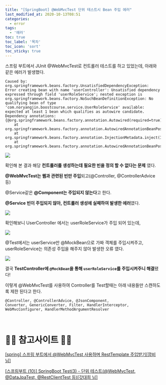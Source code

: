 ```yaml
---
title: "[SpringBoot] @WebMvcTest 단위 테스트시 Bean 주입 에러"
last_modified_at: 2020-10-13T08:51
categories: 
  - error
tags: 
  - '에러'
toc: true
toc_label: '목차'
toc_icon: 'sort'
toc_sticky: true
---
```

스프링 부트에서 JUnit @WebMvcTest로 컨트롤러 테스트를 하고 있었는데, 아래와 같은 에러가 발생했다.

```
Caused by: org.springframework.beans.factory.UnsatisfiedDependencyException: Error creating bean with name 'userController': Unsatisfied dependency expressed through field 'userRoleService'; nested exception is org.springframework.beans.factory.NoSuchBeanDefinitionException: No qualifying bean of type 'com.noryangjin.boostcourse.service.UserRoleService' available: expected at least 1 bean which qualifies as autowire candidate. Dependency annotations: {@org.springframework.beans.factory.annotation.Autowired(required=true)}
	at org.springframework.beans.factory.annotation.AutowiredAnnotationBeanPostProcessor$AutowiredFieldElement.inject(AutowiredAnnotationBeanPostProcessor.java:643)
	at org.springframework.beans.factory.annotation.InjectionMetadata.inject(InjectionMetadata.java:130)
	at org.springframework.beans.factory.annotation.AutowiredAnnotationBeanPostProcessor
```

![](https://images.velog.io/images/gillog/post/bc3c6127-6d23-401d-a8f9-9daa21c0ac67/bandicam%202020-10-13%2017-36-48-600.png)


확인해 본 결과 해당 **컨트롤러를 생성하는데 필요한 빈을 정의 할 수 없다는 문제** 였다.

**@WebMvcTest는 웹과 관련된 빈만 주입**되고(@Controller, @ControllerAdvice 등)

@Service같은 **@Component는 주입되지 않는다**고 한다.

**@Service 빈이 주입되지 않아, 컨트롤러 생성에 실패하여 발생한 에러**였다.



![](https://images.velog.io/images/gillog/post/c6b540d7-f8ce-4ece-8b16-51449904632d/bandicam%202020-10-13%2017-42-00-696.png)

확인해보니 UserController 에서는 userRoleService가 주입 되어 있는데,

![](https://images.velog.io/images/gillog/post/1ac03e24-04de-462a-902e-96ade02c36a2/bandicam%202020-10-13%2017-40-56-619.png)


@Test에서는 userService만 @MockBean으로 가짜 객체를 주입시켜주고, userRoleService는 의존성 주입을 해주지 않아 발생한 오류 였다.

![](https://images.velog.io/images/gillog/post/a616d134-3b86-4e80-9726-c0e4e1251520/bandicam%202020-10-13%2017-44-31-741.png)

결국 **TestController에 `@MockBean`을 통해 `userRoleService`를 주입시켜주니 해결**됐다!

이렇게 @WebMvcTest를 사용하여 Controller를 Test할때는 아래 내용들만 스캔하도록 제한 된다고 한다.

```
@Controller, @ControllerAdvice, @JsonComponent, 
Converter, GenericConverter, Filter, HandlerInterceptor,
WebMvcConfigurer, HandlerMethodArgumentResolver
```
 
 
 <br>

# 🙆‍♂️ 참고사이트 🙇‍♂️

[[spring] 스프링 부트에서 @WebMvcTest 사용하며 RestTemplate 주입받기[깜비 님]](https://kkambi.tistory.com/154)

[[스프링부트 (10)] SpringBoot Test(3) - 단위 테스트(@WebMvcTest, @DataJpaTest, @RestClientTest 등)[갓대희 님]](https://goddaehee.tistory.com/212)

